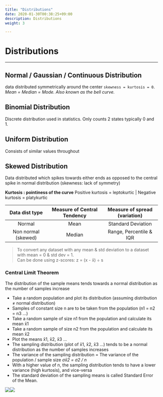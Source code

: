 ```yaml
---
title: "Distributions"
date: 2020-01-30T00:38:25+09:00
description: Distributions
weight: 3

---
```




# Distributions
___

## Normal / Gaussian / Continuous Distribution

data distributed symmetrically around the center `skewness = kurtosis = 0`. <br>
_Mean = Median = Mode. Also known as the bell curve._

## Binomial Distribution

Discrete distribution used in statistics. Only counts 2 states typically 0 and 1.

## Uniform Distribution

Consists of similar values throughout

## Skewed Distribution

Data distributed which spikes towards either ends as opposed to the central spike in normal distribution (skewness: lack of symmetry)



**Kurtosis : pointiness of the curve**
Positive kurtosis = leptokurtic | Negative kurtosis = platykurtic




Data dist type | Measure of Central Tendency | Measure of spread (variation)
 :---: | :---: | :---:
Normal | Mean | Standard Deviation
Non normal (skewed) | Median | Range, Percentile & IQR




> To convert any dataset with any mean & std deviation to a dataset with mean = 0 & std dev = 1.  
Can be done using z-scores: z = (x - x̄) ÷ s



### Central Limit Theorem

The distribution of the sample means tends towards a normal distribution as the number of samples increase

-   Take a random population and plot its distribution (assuming distribution ≠ normal distribution)
-   Samples of constant size n are to be taken from the population (n1 = n2 = n3 …)
-   Take a random sample of size n1 from the population and calculate its mean x̄1
-   Take a random sample of size n2 from the population and calculate its mean x̄2
-   Plot the means x̄1, x̄2, x̄3 …
-   The sampling distribution (plot of x̄1, x̄2, x̄3 …) tends to be a normal distribution as the number of samples increases
-   The variance of the sampling distribution = The variance of the population / sample size _σx̄2 = σ2 / n_
-   With a higher value of n, the sampling distribution tends to have a lower variance (high kurtosis), and vice-versa
-   The standard deviation of the sampling means is called Standard Error of the Mean.

![](https://lh3.googleusercontent.com/eH7u73SOU6FMMOTbdRfx2JqdESutPfl8ClVYTkk4KLO5_Aq5fP0QvVd4ViWDEZ6rqpIZehKkfa4kAwbN_aM5WnLRPl8N0odC1372kNU5_TokNNaLnHQHOp4pXQbQ1TkjAFpyph8l)![](https://lh3.googleusercontent.com/lIGbfcym_m1t1UMDYmKHJTwxDaBdlKUecB6o0RQ5amQ0lT6VuJAnDjJAoB-SaFQNssE9aPRHJw7_Qt4DgMOsjYfzuhFa3uqiKK5WVLlbcRckudz90njAj4JM0t7E1HY1RSrp8PeN)
